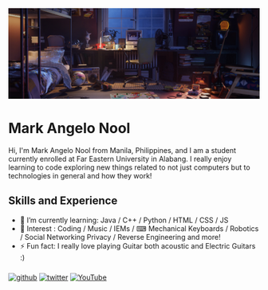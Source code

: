 <img src="https://github.com/NoolAngelo/NoolAngelo/blob/main/Banner.jpg" width="900"/>

# Mark Angelo Nool
Hi, I'm Mark Angelo Nool from Manila, Philippines, and I am a student currently enrolled at Far Eastern University in Alabang. I really enjoy learning to code exploring new things related to not just computers but to technologies in general and how they work!

## Skills and Experience

- 📖 I’m currently learning: Java / C++ / Python / HTML / CSS / JS
- 🤔 Interest : Coding / Music / IEMs / ⌨ Mechanical Keyboards / Robotics /  Social Networking Privacy / Reverse Engineering and more!
- ⚡ Fun fact: I really love playing Guitar both acoustic and Electric Guitars :) 

###
[<img src='https://cdn.jsdelivr.net/npm/simple-icons@3.0.1/icons/github.svg' alt='github' height='40'>](https://github.com/NoolAngelo)  [<img src='https://cdn.jsdelivr.net/npm/simple-icons@3.0.1/icons/twitter.svg' alt='twitter' height='40'>](https://twitter.com/@NoolAngelo)  [<img src='https://cdn.jsdelivr.net/npm/simple-icons@3.0.1/icons/youtube.svg' alt='YouTube' height='40'>](http://www.youtube.com/@setsunaPH) 

